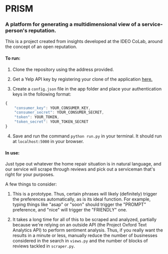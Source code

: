 # PRISM
### A platform for generating a multidimensional view of a service-person's reputation. 

This is a project created from insights developed at the IDEO CoLab, around the concept of an open reputation. 

#### To run: 

1) Clone the repository using the address provided. 

2) Get a Yelp API key by registering your clone of the application [here.](https://www.yelp.com/developers/documentation/v2/overview)

3) Create a `config.json` file in the app folder and place your authentication keys in the following format: 

```javascript 
{
    "consumer_key": YOUR_CONSUMER_KEY,
    "consumer_secret": YOUR_CONSUMER_SECRET,
    "token": YOUR_TOKEN,
    "token_secret": YOUR_TOKEN_SECRET
}
```
4) Save and run the command `python run.py` in your terminal. It should run at `localhost:5000` in your browser.

#### In use:

Just type out whatever the home repair situation is in natural language, and our service will scrape through reviews and pick out a serviceman that's right for your purposes. 

A few things to consider: 

1) This is a prototype. Thus, certain phrases will likely (definitely) trigger the preferences automatically, as is its ideal function. 
For example, typing things like "asap" or "soon" should trigger the "PROMPT" preference, and "nice" will trigger the "FRIENDLY" one.

2) It takes a long time for all of this to be scraped and analyzed, partially because we're relying on an outside API (the Project Oxford Text Analytics API) to perform sentiment analysis. 
Thus, if you really want the results in a minute or less, manually reduce the number of businesses considered in the search in `views.py` and the number of blocks of reviews tackled in `scraper.py`.
